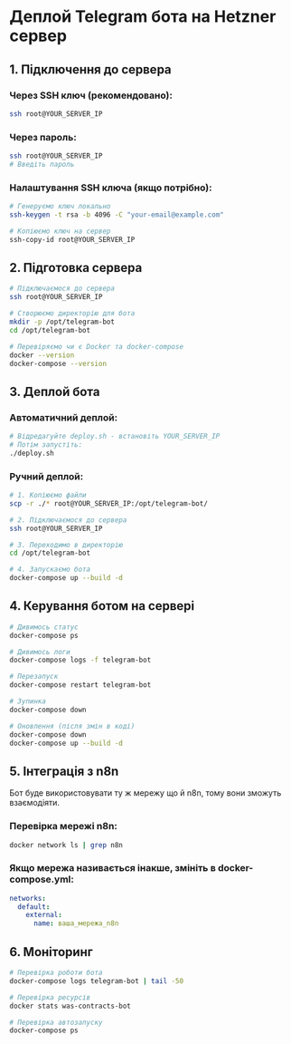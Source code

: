 # Деплой Telegram бота на Hetzner сервер

## 1. Підключення до сервера

### Через SSH ключ (рекомендовано):
```bash
ssh root@YOUR_SERVER_IP
```

### Через пароль:
```bash
ssh root@YOUR_SERVER_IP
# Введіть пароль
```

### Налаштування SSH ключа (якщо потрібно):
```bash
# Генеруємо ключ локально
ssh-keygen -t rsa -b 4096 -C "your-email@example.com"

# Копіюємо ключ на сервер
ssh-copy-id root@YOUR_SERVER_IP
```

## 2. Підготовка сервера

```bash
# Підключаємося до сервера
ssh root@YOUR_SERVER_IP

# Створюємо директорію для бота
mkdir -p /opt/telegram-bot
cd /opt/telegram-bot

# Перевіряємо чи є Docker та docker-compose
docker --version
docker-compose --version
```

## 3. Деплой бота

### Автоматичний деплой:
```bash
# Відредагуйте deploy.sh - встановіть YOUR_SERVER_IP
# Потім запустіть:
./deploy.sh
```

### Ручний деплой:
```bash
# 1. Копіюємо файли
scp -r ./* root@YOUR_SERVER_IP:/opt/telegram-bot/

# 2. Підключаємося до сервера
ssh root@YOUR_SERVER_IP

# 3. Переходимо в директорію
cd /opt/telegram-bot

# 4. Запускаємо бота
docker-compose up --build -d
```

## 4. Керування ботом на сервері

```bash
# Дивимось статус
docker-compose ps

# Дивимось логи
docker-compose logs -f telegram-bot

# Перезапуск
docker-compose restart telegram-bot

# Зупинка
docker-compose down

# Оновлення (після змін в коді)
docker-compose down
docker-compose up --build -d
```

## 5. Інтеграція з n8n

Бот буде використовувати ту ж мережу що й n8n, тому вони зможуть взаємодіяти.

### Перевірка мережі n8n:
```bash
docker network ls | grep n8n
```

### Якщо мережа називається інакше, змініть в docker-compose.yml:
```yaml
networks:
  default:
    external:
      name: ваша_мережа_n8n
```

## 6. Моніторинг

```bash
# Перевірка роботи бота
docker-compose logs telegram-bot | tail -50

# Перевірка ресурсів
docker stats was-contracts-bot

# Перевірка автозапуску
docker-compose ps
```